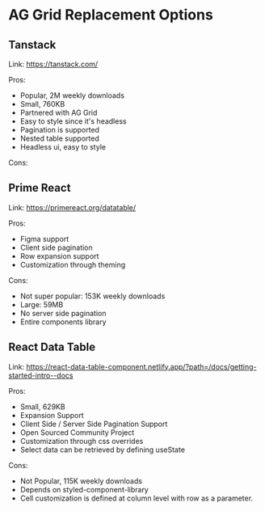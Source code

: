 # AG Grid Replacement Options

## Tanstack
Link: https://tanstack.com/

Pros:
- Popular, 2M weekly downloads
- Small, 760KB
- Partnered with AG Grid
- Easy to style since it's headless
- Pagination is supported
- Nested table supported
- Headless ui, easy to style

Cons:


## Prime React
Link: https://primereact.org/datatable/

Pros:
- Figma support
- Client side pagination
- Row expansion support
- Customization through theming

Cons:
- Not super popular: 153K weekly downloads
- Large: 59MB
- No server side pagination
- Entire components library

## React Data Table
Link: https://react-data-table-component.netlify.app/?path=/docs/getting-started-intro--docs

Pros:
- Small, 629KB
- Expansion Support
- Client Side / Server Side Pagination Support
- Open Sourced Community Project
- Customization through css overrides
- Select data can be retrieved by defining useState

Cons:
- Not Popular, 115K weekly downloads
- Depends on styled-component-library
- Cell customization is defined at column level with row as a parameter.

